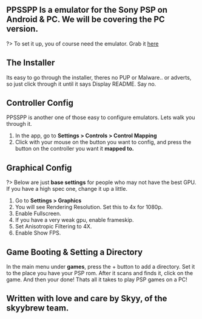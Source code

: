 ## PPSSPP Is a emulator for the Sony PSP on Android & PC. We will be covering the PC version.

?> To set it up, you of course need the emulator. Grab it [here](https://www.ppsspp.org/files/1_15_4/PPSSPPSetup.exe)

## The Installer

Its easy to go through the installer, theres no PUP or Malware.. or adverts, so just click through it until it says Display README. Say no.

## Controller Config

PPSSPP is another one of those easy to configure emulators. Lets walk you through it.

1. In the app, go to **Settings > Controls > Control Mapping**
2. Click with your mouse on the button you want to config, and press the button on the controller you want it **mapped to.**

## Graphical Config

?> Below are just **base settings** for people who may not have the best GPU. If you have a high spec one, change it up a little.

1. Go to **Settings > Graphics**
2. You will see Rendering Resolution. Set this to 4x for 1080p.
3. Enable Fullscreen.
4. If you have a very weak gpu, enable frameskip.
5. Set Anisotropic Filtering to 4X.
6. Enable Show FPS.

## Game Booting & Setting a Directory

In the main menu under **games**, press the + button to add a directory.
Set it to the place you have your PSP rom.
After it scans and finds it, click on the game.
And then your done! Thats all it takes to play PSP games on a PC!

## Written with love and care by Skyy, of the skyybrew team. 

